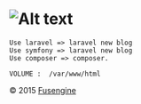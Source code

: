 ![Alt text](http://www.fusengine.ch/img/laravel-composer.svg)
=============================================================

```
Use laravel => laravel new blog
Use symfony => laravel new blog
Use composer => composer.

```

```
VOLUME :  /var/www/html
```

&copy; 2015 [Fusengine](http://fusengine.com)

